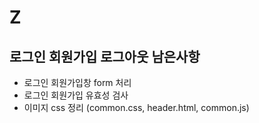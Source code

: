 # Z

## 로그인 회원가입 로그아웃 남은사항
- 로그인 회원가입창 form 처리
- 로그인 회원가입 유효성 검사
- 이미지 css 정리 (common.css, header.html, common.js) 
